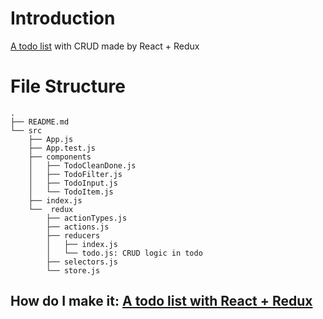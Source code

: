 # Introduction

[A todo list](https://christy313.github.io/react-redux-todo-list/) with CRUD made by React + Redux

# File Structure

```
.
├── README.md
└── src
    ├── App.js
    ├── App.test.js
    ├── components
    │   ├── TodoCleanDone.js
    │   ├── TodoFilter.js
    │   ├── TodoInput.js
    │   └── TodoItem.js
    ├── index.js
    └──  redux
        ├── actionTypes.js
        ├── actions.js
        ├── reducers
        │   ├── index.js
        │   └── todo.js: CRUD logic in todo
        ├── selectors.js
        └── store.js
```

## How do I make it: [A todo list with React + Redux](https://coding-ontheway.coderbridge.io/2022/04/12/react-redux-todolist-en/)
